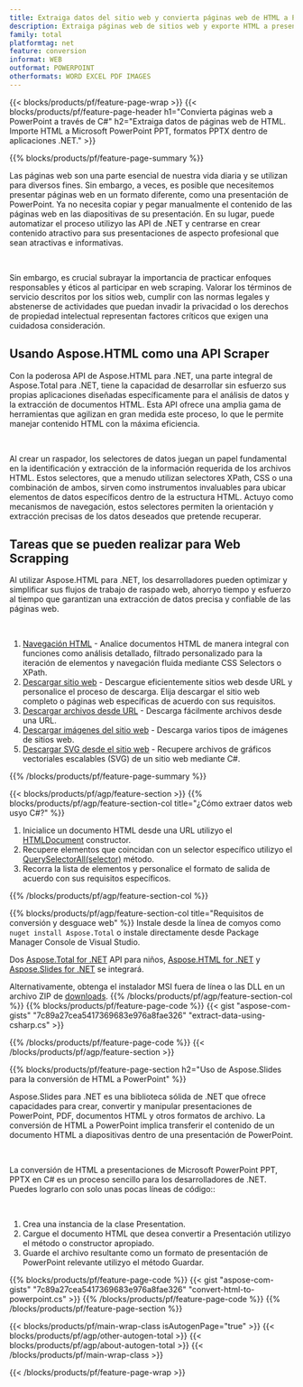 ```yaml
---
title: Extraiga datos del sitio web y convierta páginas web de HTML a PowerPoint usyo C#
description: Extraiga páginas web de sitios web y exporte HTML a presentaciones de Microsoft Powerpoint dentro de aplicaciones .NET
family: total
platformtag: net
feature: conversion
informat: WEB
outformat: POWERPOINT
otherformats: WORD EXCEL PDF IMAGES
---
```

{{< blocks/products/pf/feature-page-wrap >}}
{{< blocks/products/pf/feature-page-header h1="Convierta páginas web a PowerPoint a través de C#" h2="Extraiga datos de páginas web de HTML. Importe HTML a Microsoft PowerPoint PPT, formatos PPTX dentro de aplicaciones .NET." >}}

{{% blocks/products/pf/feature-page-summary %}}

<p>Las páginas web son una parte esencial de nuestra vida diaria y se utilizan para diversos fines. Sin embargo, a veces, es posible que necesitemos presentar páginas web en un formato diferente, como una presentación de PowerPoint. Ya no necesita copiar y pegar manualmente el contenido de las páginas web en las diapositivas de su presentación. En su lugar, puede automatizar el proceso utilizyo las API de .NET y centrarse en crear contenido atractivo para sus presentaciones de aspecto profesional que sean atractivas e informativas.</p><br />

<p>Sin embargo, es crucial subrayar la importancia de practicar enfoques responsables y éticos al participar en web scraping. Valorar los términos de servicio descritos por los sitios web, cumplir con las normas legales y abstenerse de actividades que puedan invadir la privacidad o los derechos de propiedad intelectual representan factores críticos que exigen una cuidadosa consideración.</p>

<h2 class="heading-border">Usando Aspose.HTML como una API Scraper</h2>

<p>Con la poderosa API de Aspose.HTML para .NET, una parte integral de Aspose.Total para .NET, tiene la capacidad de desarrollar sin esfuerzo sus propias aplicaciones diseñadas específicamente para el análisis de datos y la extracción de documentos HTML. Esta API ofrece una amplia gama de herramientas que agilizan en gran medida este proceso, lo que le permite manejar contenido HTML con la máxima eficiencia.</p><br />

<p>
Al crear un raspador, los selectores de datos juegan un papel fundamental en la identificación y extracción de la información requerida de los archivos HTML. Estos selectores, que a menudo utilizan selectores XPath, CSS o una combinación de ambos, sirven como instrumentos invaluables para ubicar elementos de datos específicos dentro de la estructura HTML. Actuyo como mecanismos de navegación, estos selectores permiten la orientación y extracción precisas de los datos deseados que pretende recuperar.</p>

<h2 class="heading-border">Tareas que se pueden realizar para Web Scrapping</h2>

<p>Al utilizar Aspose.HTML para .NET, los desarrolladores pueden optimizar y simplificar sus flujos de trabajo de raspado web, ahorryo tiempo y esfuerzo al tiempo que garantizan una extracción de datos precisa y confiable de las páginas web.</p><br />

1. [Navegación HTML](https://docs.aspose.com/html/net/html-navigation/) - Analice documentos HTML de manera integral con funciones como análisis detallado, filtrado personalizado para la iteración de elementos y navegación fluida mediante CSS Selectors o XPath.
2. [Descargar sitio web](https://docs.aspose.com/html/net/download-website/) -  Descargue eficientemente sitios web desde URL y personalice el proceso de descarga. Elija descargar el sitio web completo o páginas web específicas de acuerdo con sus requisitos.
3. [Descargar archivos desde URL](https://docs.aspose.com/html/net/download-file-from-url/) - Descarga fácilmente archivos desde una URL.
4. [Descargar imágenes del sitio web](https://docs.aspose.com/html/net/download-images-from-website/) - Descarga varios tipos de imágenes de sitios web.
5. [Descargar SVG desde el sitio web](https://docs.aspose.com/html/net/download-svg-from-website/) - Recupere archivos de gráficos vectoriales escalables (SVG) de un sitio web mediante C#.

{{% /blocks/products/pf/feature-page-summary  %}}

{{< blocks/products/pf/agp/feature-section >}}
{{% blocks/products/pf/agp/feature-section-col title="¿Cómo extraer datos web usyo C#?" %}}

1. Inicialice un documento HTML desde una URL utilizyo el [HTMLDocument](https://reference.aspose.com/html/net/aspose.html/htmldocument/htmldocument/) constructor.
2. Recupere elementos que coincidan con un selector específico utilizyo el [QuerySelectorAll(selector)](https://reference.aspose.com/html/net/aspose.html.dom/document/queryselectorall/) método.
3. Recorra la lista de elementos y personalice el formato de salida de acuerdo con sus requisitos específicos.
 
{{% /blocks/products/pf/agp/feature-section-col %}}

{{% blocks/products/pf/agp/feature-section-col title="Requisitos de conversión y desguace web" %}}
Instale desde la línea de comyos como ```nuget install Aspose.Total``` o instale directamente desde Package Manager Console de Visual Studio.

Dos [Aspose.Total for .NET](https://products.aspose.com/total/net/) API para niños, [Aspose.HTML for .NET](https://products.aspose.com/html/net/) y [Aspose.Slides for .NET](https://products.aspose.com/slides/net/) se integrará.

Alternativamente, obtenga el instalador MSI fuera de línea o las DLL en un archivo ZIP de [downloads](https://releases.aspose.com/total/net).
{{% /blocks/products/pf/agp/feature-section-col %}}
{{% blocks/products/pf/feature-page-code %}}
{{< gist "aspose-com-gists" "7c89a27cea5417369683e976a8fae326" "extract-data-using-csharp.cs" >}}

{{% /blocks/products/pf/feature-page-code %}}
{{< /blocks/products/pf/agp/feature-section >}}

{{% blocks/products/pf/feature-page-section  h2="Uso de Aspose.Slides para la conversión de HTML a PowerPoint" %}}
<p>Aspose.Slides para .NET es una biblioteca sólida de .NET que ofrece capacidades para crear, convertir y manipular presentaciones de PowerPoint, PDF, documentos HTML y otros formatos de archivo. La conversión de HTML a PowerPoint implica transferir el contenido de un documento HTML a diapositivas dentro de una presentación de PowerPoint.</p><br />

<p>La conversión de HTML a presentaciones de Microsoft PowerPoint PPT, PPTX en C# es un proceso sencillo para los desarrolladores de .NET. Puedes lograrlo con solo unas pocas líneas de código::</p><br />

1. Crea una instancia de la clase Presentation.
1. Cargue el documento HTML que desea convertir a Presentación utilizyo el método o constructor apropiado.
1. Guarde el archivo resultante como un formato de presentación de PowerPoint relevante utilizyo el método Guardar.

{{% blocks/products/pf/feature-page-code %}}
{{< gist "aspose-com-gists" "7c89a27cea5417369683e976a8fae326" "convert-html-to-powerpoint.cs" >}}
{{% /blocks/products/pf/feature-page-code  %}}
{{% /blocks/products/pf/feature-page-section %}}

{{< blocks/products/pf/main-wrap-class isAutogenPage="true" >}}
{{< blocks/products/pf/agp/other-autogen-total >}}
{{< blocks/products/pf/agp/about-autogen-total >}}
{{< /blocks/products/pf/main-wrap-class >}}

{{< /blocks/products/pf/feature-page-wrap >}}